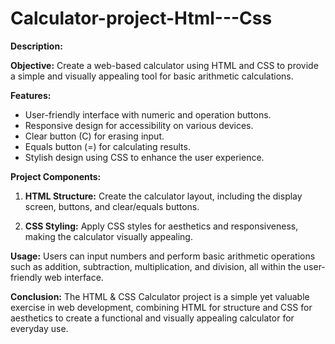 # Calculator-project-Html---Css
**Description:**

**Objective:**
Create a web-based calculator using HTML and CSS to provide a simple and visually appealing tool for basic arithmetic calculations.

**Features:**
- User-friendly interface with numeric and operation buttons.
- Responsive design for accessibility on various devices.
- Clear button (C) for erasing input.
- Equals button (=) for calculating results.
- Stylish design using CSS to enhance the user experience.

**Project Components:**
1. **HTML Structure:** Create the calculator layout, including the display screen, buttons, and clear/equals buttons.

2. **CSS Styling:** Apply CSS styles for aesthetics and responsiveness, making the calculator visually appealing.

**Usage:**
Users can input numbers and perform basic arithmetic operations such as addition, subtraction, multiplication, and division, all within the user-friendly web interface.

**Conclusion:**
The HTML & CSS Calculator project is a simple yet valuable exercise in web development, combining HTML for structure and CSS for aesthetics to create a functional and visually appealing calculator for everyday use.
